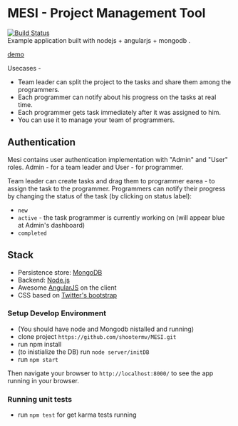 # MESI - Project Management Tool
[![Build Status](https://travis-ci.org/shootermv/MESI.svg?branch=master)](https://travis-ci.org/shootermv/MESI.svg?branch=master)  
Example application built with nodejs + angularjs + mongodb .

[demo](http://mesi-tasks.herokuapp.com/)

Usecases - 
  - Team leader can split the project to the tasks and share them among the programmers.
  - Each programmer can notify about his progress on the tasks at real time.
  - Each programmer gets task immediately after it was assigned to him.
  - You can use it to manage your team of programmers.

## Authentication
Mesi contains user authentication implementation with "Admin" and "User" roles.
Admin - for a team leader and User - for  programmer.

Team leader can create tasks and drag them to programmer earea - to assign the task to the programmer.
Programmers can notify their progress by changing the status of the task (by clicking on status label):

* `new`
* `active` - the task programmer is currently working on (will appear blue at Admin's dashboard)
* `completed`
 
## Stack

* Persistence store: [MongoDB](http://www.mongodb.org/)
* Backend: [Node.js](http://nodejs.org/)
* Awesome [AngularJS](http://www.angularjs.org/) on the client
* CSS based on [Twitter's bootstrap](http://twitter.github.com/bootstrap/)

### Setup Develop Environment
* (You should have node and Mongodb nistalled and running)
* clone project `https://github.com/shootermv/MESI.git`
* run npm install
* (to inistialize the DB) run `node server/initDB`
* run  `npm start`

Then navigate your browser to `http://localhost:8000/` to see the app running in
your browser.



### Running unit tests

* run `npm test` for get karma tests running 

